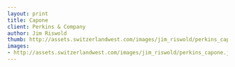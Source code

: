 ```yaml
--- 
layout: print
title: Capone
client: Perkins & Company
author: Jim Riswold
thumb: http://assets.switzerlandwest.com/images/jim_riswold/perkins_capone-small.jpg
images: 
- http://assets.switzerlandwest.com/images/jim_riswold/perkins_capone.jpg
---
```

